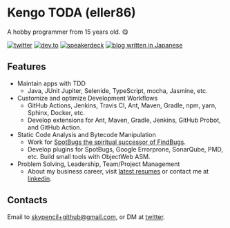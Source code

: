 # Kengo TODA (eller86)

A hobby programmer from 15 years old. 😋

[![twitter](https://img.shields.io/badge/twitter-%40Kengo__TODA-00acee)](https://twitter.com/Kengo_TODA/)
[![dev.to](https://img.shields.io/badge/dev.to-kengotoda-blueviolet)](https://dev.to/kengotoda/)
[![speakerdeck](https://img.shields.io/badge/speakerdeck-eller86-brightgreen)](https://speakerdeck.com/eller86)
[![blog written in Japanese](https://img.shields.io/badge/blog%20(ja)-kengotoda-orange)](https://blog.kengo-toda.jp/)

## Features

* Maintain apps with TDD
  * Java, JUnit Jupiter, Selenide, TypeScript, mocha, Jasmine, etc.
* Customize and optimize Development Workflows
  * GitHub Actions, Jenkins, Travis CI, Ant, Maven, Gradle, npm, yarn, Sphinx, Docker, etc.
  * Develop extensions for Ant, Maven, Gradle, Jenkins, GitHub Probot, and GitHub Action.
* Static Code Analysis and Bytecode Manipulation
  * Work for [SpotBugs the spiritual successor of FindBugs](https://github.com/spotbugs).
  * Develop plugins for SpotBugs, Google Errorprone, SonarQube, PMD, etc. Build small tools with ObjectWeb ASM.
* Problem Solving, Leadership, Team/Project Management
  * About my business career, visit [latest resumes](https://github.com/KengoTODA/KengoTODA.github.io/tree/master/resume) or contact me at [linkedin](www.linkedin.com/in/kengo-toda-b8772889).

## Contacts

Email to skypencil+github@gmail.com, or DM at [twitter](https://twitter.com/Kengo_TODA/).
